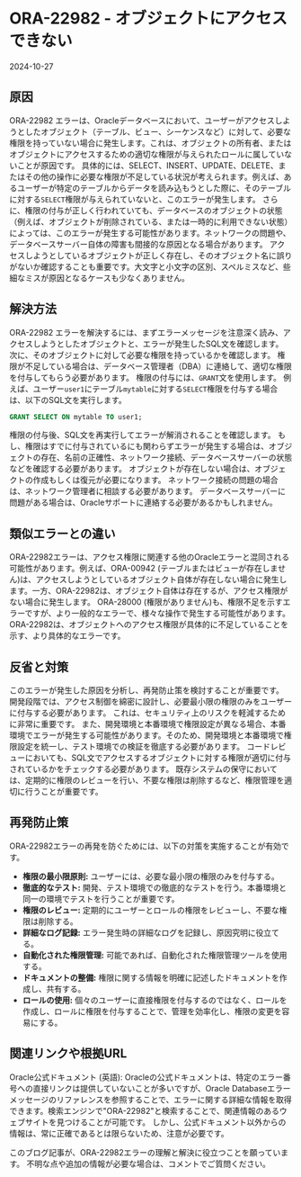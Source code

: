 # ORA-22982 - オブジェクトにアクセスできない
2024-10-27

## 原因

ORA-22982 エラーは、Oracleデータベースにおいて、ユーザーがアクセスしようとしたオブジェクト（テーブル、ビュー、シーケンスなど）に対して、必要な権限を持っていない場合に発生します。これは、オブジェクトの所有者、またはオブジェクトにアクセスするための適切な権限が与えられたロールに属していないことが原因です。  具体的には、SELECT、INSERT、UPDATE、DELETE、またはその他の操作に必要な権限が不足している状況が考えられます。例えば、あるユーザーが特定のテーブルからデータを読み込もうとした際に、そのテーブルに対する`SELECT`権限が与えられていないと、このエラーが発生します。  さらに、権限の付与が正しく行われていても、データベースのオブジェクトの状態（例えば、オブジェクトが削除されている、または一時的に利用できない状態）によっては、このエラーが発生する可能性があります。ネットワークの問題や、データベースサーバー自体の障害も間接的な原因となる場合があります。  アクセスしようとしているオブジェクトが正しく存在し、そのオブジェクト名に誤りがないか確認することも重要です。大文字と小文字の区別、スペルミスなど、些細なミスが原因となるケースも少なくありません。


## 解決方法

ORA-22982 エラーを解決するには、まずエラーメッセージを注意深く読み、アクセスしようとしたオブジェクトと、エラーが発生したSQL文を確認します。  次に、そのオブジェクトに対して必要な権限を持っているかを確認します。  権限が不足している場合は、データベース管理者（DBA）に連絡して、適切な権限を付与してもらう必要があります。  権限の付与には、`GRANT`文を使用します。  例えば、ユーザー`user1`にテーブル`mytable`に対する`SELECT`権限を付与する場合は、以下のSQL文を実行します。

```sql
GRANT SELECT ON mytable TO user1;
```

権限の付与後、SQL文を再実行してエラーが解消されることを確認します。  もし、権限はすでに付与されているにも関わらずエラーが発生する場合は、オブジェクトの存在、名前の正確性、ネットワーク接続、データベースサーバーの状態などを確認する必要があります。  オブジェクトが存在しない場合は、オブジェクトの作成もしくは復元が必要になります。  ネットワーク接続の問題の場合は、ネットワーク管理者に相談する必要があります。  データベースサーバーに問題がある場合は、Oracleサポートに連絡する必要があるかもしれません。


## 類似エラーとの違い

ORA-22982エラーは、アクセス権限に関連する他のOracleエラーと混同される可能性があります。例えば、ORA-00942 (テーブルまたはビューが存在しません)は、アクセスしようとしているオブジェクト自体が存在しない場合に発生します。一方、ORA-22982は、オブジェクト自体は存在するが、アクセス権限がない場合に発生します。  ORA-28000 (権限がありません)も、権限不足を示すエラーですが、より一般的なエラーで、様々な操作で発生する可能性があります。  ORA-22982は、オブジェクトへのアクセス権限が具体的に不足していることを示す、より具体的なエラーです。


## 反省と対策

このエラーが発生した原因を分析し、再発防止策を検討することが重要です。  開発段階では、アクセス制御を綿密に設計し、必要最小限の権限のみをユーザーに付与する必要があります。  これは、セキュリティ上のリスクを軽減するために非常に重要です。  また、開発環境と本番環境で権限設定が異なる場合、本番環境でエラーが発生する可能性があります。そのため、開発環境と本番環境で権限設定を統一し、テスト環境での検証を徹底する必要があります。  コードレビューにおいても、SQL文でアクセスするオブジェクトに対する権限が適切に付与されているかをチェックする必要があります。  既存システムの保守においては、定期的に権限のレビューを行い、不要な権限は削除するなど、権限管理を適切に行うことが重要です。


## 再発防止策

ORA-22982エラーの再発を防ぐためには、以下の対策を実施することが有効です。

* **権限の最小限原則:** ユーザーには、必要な最小限の権限のみを付与する。
* **徹底的なテスト:** 開発、テスト環境での徹底的なテストを行う。本番環境と同一の環境でテストを行うことが重要です。
* **権限のレビュー:** 定期的にユーザーとロールの権限をレビューし、不要な権限は削除する。
* **詳細なログ記録:** エラー発生時の詳細なログを記録し、原因究明に役立てる。
* **自動化された権限管理:** 可能であれば、自動化された権限管理ツールを使用する。
* **ドキュメントの整備:** 権限に関する情報を明確に記述したドキュメントを作成し、共有する。
* **ロールの使用:** 個々のユーザーに直接権限を付与するのではなく、ロールを作成し、ロールに権限を付与することで、管理を効率化し、権限の変更を容易にする。


## 関連リンクや根拠URL

Oracle公式ドキュメント (英語):  Oracleの公式ドキュメントは、特定のエラー番号への直接リンクは提供していないことが多いですが、Oracle Databaseエラーメッセージのリファレンスを参照することで、エラーに関する詳細な情報を取得できます。検索エンジンで"ORA-22982"と検索することで、関連情報のあるウェブサイトを見つけることが可能です。  しかし、公式ドキュメント以外からの情報は、常に正確であるとは限らないため、注意が必要です。


このブログ記事が、ORA-22982エラーの理解と解決に役立つことを願っています。  不明な点や追加の情報が必要な場合は、コメントでご質問ください。